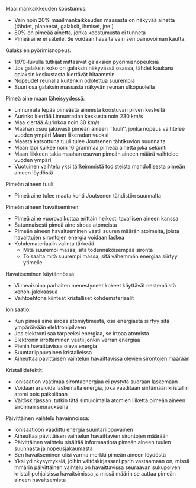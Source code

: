 Maailmankaikkeuden koostumus:
- Vain noin 20% maailmankaikkeuden massasta on näkyvää ainetta (tähdet, planeetat, galaksit, ihmiset, jne.)
- 80% on pimeää ainetta, jonka koostumusta ei tunneta
- Pimeä aine ei säteile. Se voidaan havaita vain sen painovoiman kautta.

Galaksien pyörimisnopeus:
- 1970-luvulla tutkijat mittasivat galaksien pyörimisnopeuksia
- Jos galaksin koko on galaksin näkyvässä osassa, tähdet kaukana galaksin keskustasta kiertävät hitaammin
- Nopeudet reunalla kuitenkin odotettua suurempia
- Suuri osa galaksin massasta näkyvän reunan ulkopuolella

Pimeä aine maan läheisyydessä:
- Linnunrata lepää pimeästä aineesta koostuvan pilven keskellä
- Aurinko kiertää Linnunradan keskusta noin 230 km/s
- Maa kiertää Aurinkoa noin 30 km/s
- Maahan osuu jakuvasti pimeän aineen ``tuuli'', jonka nopeus vaihtelee vuoden ympäri Maan liikeradan vuoksi
- Maasta katsottuna tuuli tulee Joutsenen tähtikuvion suunnalta
- Maan läpi kulkee noin 16 grammaa pimeää ainetta joka sekunti
- Maan liikkeen takia maahan osuvan pimeän aineen määrä vaihtelee vuoden ympäri
- Vuotuinen vaihtelu yksi tärkeimmistä todisteista mahdollisesta pimeän aineen löydöstä

Pimeän aineen tuuli:
- Pimeä aine tulee maata kohti Joutsenen tähdistön suunnalta

Pimeän aineen havaitseminen:
- Pimeä aine vuorovaikuttaa erittäin heikosti tavallisen aineen kanssa
- Satunnaisesti pimeä aine siroaa atomeista
- Pimeän aineen havaitseminen vaatii suuren määrän atoimeita, joista havaittujen sirontojen energia voidaan laskea
- Kohdemateriaalin valinta tärkeää
    - Mitä suurempi massa, sitä todennäköisempää sironta
    - Toisaalta mitä suurempi massa, sitä vähemmän energiaa siirtyy ytimelle

Havaitseminen käytännössä:
- Viimeaikoina parhaiten menestyneet kokeet käyttävät nestemäistä xenon-jalokaasua
- Vaihtoehtona kiinteät kristalliset kohdemateriaalit

Ionisaatio:
- Kun pimeä aine siroaa atomiytimestä, osa energiasta siirtyy sitä ympäröivään elektronipilveen
- Jos elektroni saa tarpeeksi energiaa, se irtoaa atomista
- Elektronin irrottaminen vaatii jonkin verran energiaa
- Pienin havaittavissa oleva energia
- Suuntariippuvainen kristalleissa
- Aiheuttaa pävittäisen vaihtelun havaittavissa olevien sirontojen määrään

Kristallidefektit:
- Ionisaation vaatimaa sirontaenergiaa ei pystytä suoraan laskemaan
- Voidaan arvioida laskemalla energia, joka vaaditaan siirtämään kristallin atomi pois paikoiltaan
- Väitöskirjassani tutkin tätä simuloimalla atomien liikettä pimeän aineen sironnan seurauksena

Päivittäinen vaihtelu havainnoissa:
- Ionisaatioon vaadittu energia suuntariippuvainen
- Aiheuttaa pävittäisen vaihtelun havaittavien sirontojen määrään
- Päivittäinen vaihtelu sisältää informaatiota pimeän aineen tuulen suunnasta ja nopeusjakaumasta
- Sen havaitseminen olisi varma merkki pimeän aineen löydöstä
- Yksi ydinkysymyksiä, joihin väitöskirjassani pyrin vastaamaan on, missä mmärin päivittäinen vaihtelu on havaittavissa seuraavan sukupolven kristallipohjaisissa havaitsimissa ja missä määrin se auttaa pimeän aineen havaitsemista
